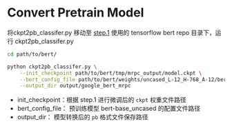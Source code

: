 # Convert Pretrain Model

将ckpt2pb_classifer.py 移动至 [step.1](../finetune/google_bert_mrpc.md) 使用的 tensorflow bert repo 目录下，运行 ckpt2pb_classifer.py
```bash
cd path/to/bert/

python ckpt2pb_classifer.py \
    --init_checkpoint path/to/bert/tmp/mrpc_output/model.ckpt \
    --bert_config_file path/to/bert/weights/uncased_L-12_H-768_A-12/bert_config.json \
    --output_dir output/google_bert_mrpc
```
- init_checkpoint：根据 step.1 进行微调后的 `ckpt` 权重文件路径
- bert_config_file： 预训练模型 bert-base_uncased 的配置文件路径
- output_dir： 模型转换后的 `pb` 格式文件保存路径